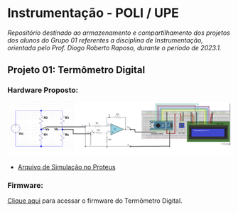 # **Instrumentação** - POLI / UPE

*Repositório destinado ao armazenamento e compartilhamento dos projetos dos alunos do Grupo 01 referentes a disciplina de Instrumentação, orientada pelo Prof. Diogo Roberto Raposo, durante o período de 2023.1.*

## Projeto 01: **Termômetro Digital**

### **Hardware Proposto:**
![](Projeto01_Termometro_Digital/hardware/Proj1_instr.png)

- [Arquivo de Simulação no Proteus](Projeto01_Termometro_Digital/hardware/Simulacao_Proteus/TermometroDigital.pdsprj)

### **Firmware:**
[Clique aqui](Projeto01_Termometro_Digital/firmware/firmware_termometro_digital/firmware_termometro_digital.ino) para acessar o firmware do Termômetro Digital.